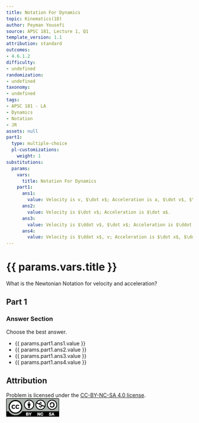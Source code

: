 ```yaml
---
title: Notation For Dynamics
topic: Kinematics(1D)
author: Peyman Yousefi
source: APSC 181, Lecture 1, Q1
template_version: 1.1
attribution: standard
outcomes:
- 4.6.1.2
difficulty:
- undefined
randomization:
- undefined
taxonomy:
- undefined
tags:
- APSC 181 - LA
- Dynamics
- Notation
- JR
assets: null
part1:
  type: multiple-choice
  pl-customizations:
    weight: 1
substitutions:
  params:
    vars:
      title: Notation For Dynamics
    part1:
      ans1:
        value: Velocity is v, $\dot x$; Acceleration is a, $\dot v$, $\ddot x$.
      ans2:
        value: Velocity is $\dot v$; Acceleration is $\dot a$.
      ans3:
        value: Velocity is $\ddot v$, $\dot x$; Acceleration is $\ddot a$, $\dot a$.
      ans4:
        value: Velocity is $\ddot x$, v; Acceleration is $\dot x$, $\ddot v$, a.
---
```

# {{ params.vars.title }}
What is the Newtonian Notation for velocity and acceleration?

## Part 1

### Answer Section

Choose the best answer.

- {{ params.part1.ans1.value }}
- {{ params.part1.ans2.value }}
- {{ params.part1.ans3.value }}
- {{ params.part1.ans4.value }}

## Attribution

Problem is licensed under the [CC-BY-NC-SA 4.0 license](https://creativecommons.org/licenses/by-nc-sa/4.0/).<br> ![The Creative Commons 4.0 license requiring attribution-BY, non-commercial-NC, and share-alike-SA license.](https://raw.githubusercontent.com/firasm/bits/master/by-nc-sa.png)